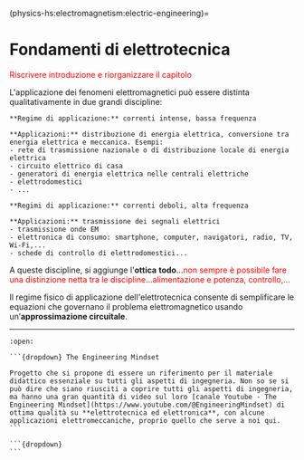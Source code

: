 (physics-hs:electromagnetism:electric-engineering)=
# Fondamenti di elettrotecnica

<span style="color:red">Riscrivere introduzione e riorganizzare il capitolo</span>

L'applicazione dei fenomeni elettromagnetici può essere distinta qualitativamente in due grandi discipline:

```{dropdown} **Elettrotecnica**
**Regime di applicazione:** correnti intense, bassa frequenza

**Applicazioni:** distribuzione di energia elettrica, conversione tra energia elettrica e meccanica. Esempi:
- rete di trasmissione nazionale o di distribuzione locale di energia elettrica
- circuito elettrico di casa
- generatori di energia elettrica nelle centrali elettriche
- elettrodomestici
- ...
```
```{dropdown} **Elettronica**
**Regimi di applicazione:** correnti deboli, alta frequenza

**Applicazioni:** trasmissione dei segnali elettrici
- trasmissione onde EM
- elettronica di consumo: smartphone, computer, navigatori, radio, TV, Wi-Fi,...
- schede di controllo di elettrodomestici...

```

A queste discipline, si aggiunge l'**ottica** **todo**...<span style="color:red">non sempre è possibile fare una distinzione netta tra le discipline...alimentazione e potenza, controllo,...</span>

Il regime fisico di applicazione dell'elettrotecnica consente di semplificare le equazioni che governano il problema elettromagnetico usando un$\text{'}$**approssimazione circuitale**. 

---

````{dropdown} Riferimenti e fonti.
:open:

```{dropdown} The Engineering Mindset

Progetto che si propone di essere un riferimento per il materiale didattico essenziale su tutti gli aspetti di ingegneria. Non so se si può dire che siano riusciti a coprire tutti gli aspetti di ingegneria, ma hanno una gran quantità di video sul loro [canale Youtube - The Engineering Mindset](https://www.youtube.com/@EngineeringMindset) di ottima qualità su **elettrotecnica ed elettronica**, con alcune applicazioni elettromeccaniche, proprio quello che serve a noi qui.
```

```{dropdown}
```

````
